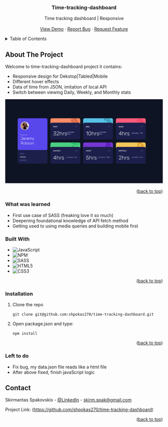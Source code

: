 <!-- PROJECT LOGO -->

<h3 align="center">Time-tracking-dashboard</h3>

  <p align="center">
    Time tracking dashboard | Responsive
    <br />
    <br />
    <a href="https://incandescent-truffle-2444d9.netlify.app/">View Demo</a>
    ·
    <a href="https://github.com/shpokas270/time-tracking-dashboard/issues">Report Bug</a>
    ·
    <a href="https://github.com/shpokas270/time-tracking-dashboard/pulls">Request Feature</a>
  </p>
</div>

<!-- TABLE OF CONTENTS -->
<details>
  <summary>Table of Contents</summary>
  <ol>
    <li>
      <a href="#about-the-project">About The Project</a>
      <ul>
        <li><a href="#built-with">Built With</a></li>
      </ul>
    </li>
    <li>
      <a href="#what-was-learned">What was learned</a>
    </li>
    <li>
      <a href="#installation">Installation</a>
    </li>
    </li>
    <li><a href="#contact">Contact</a></li>
    <li>
      <a href="#left-to-do">Left to do</a>
    </li>
  </ol>
</details>

<!-- ABOUT THE PROJECT -->

## About The Project

Welcome to time-tracking-dashboard project it contains:

- Responsive design for Dekstop|Tabled|Mobile
- Different hover effects
- Data of time from JSON, imitation of local API
- Switch between viewing Daily, Weekly, and Monthly stats

<img src="./src/images/dekstop-screenshot.png" width="800px">

<p align="right">(<a href="#readme-top">back to top</a>)</p>

### What was learned

- First use case of SASS (freaking love it so much)
- Deepening foundational knowledge of API fetch method
- Getting used to using media queries and building mobile first

### Built With

- ![JavaScript][JavaScript]
- ![NPM][NPM]
- ![SASS][SASS]
- ![HTML5][HTML5]
- ![CSS3][CSS3]

<p align="right">(<a href="#readme-top">back to top</a>)</p>

<!-- GETTING STARTED -->

### Installation

1. Clone the repo
   ```shh
   git clone git@github.com:shpokas270/time-tracking-dashboard.git
   ```
2. Open package.json and type:

   ```
   npm install
   ```

<p align="right">(<a href="#readme-top">back to top</a>)</p>

<!-- LEFT TO DO -->

### Left to do

<ul>
<li>Fix bug, my data.json file reads like a html file</li>
<li>After above fixed, finish javaScript logic</li>
</ul>

<!-- CONTACT -->

## Contact

Skirmantas Spakovskis - [@LinkedIn](https://www.linkedin.com/in/skirmantasspakovskis/) - skirm.spak@gmail.com

Project Link: (https://github.com/shpokas270/time-tracking-dashboard)

<p align="right">(<a href="#readme-top">back to top</a>)</p>

<!-- MARKDOWN LINKS & IMAGES -->
<!-- https://www.markdownguide.org/basic-syntax/#reference-style-links. -->

[NPM]: https://img.shields.io/badge/NPM-%23000000.svg?style=for-the-badge&logo=npm&logoColor=white
[Webpack]: https://img.shields.io/badge/webpack-%238DD6F9.svg?style=for-the-badge&logo=webpack&logoColor=black
[Vite]: https://img.shields.io/badge/Vite-B73BFE?style=for-the-badge&logo=vite&logoColor=FFD62E
[JavaScript]: https://img.shields.io/badge/javascript-%23323330.svg?style=for-the-badge&logo=javascript&logoColor=%23F7DF1E
[HTML5]: https://img.shields.io/badge/html5-%23E34F26.svg?style=for-the-badge&logo=html5&logoColor=white
[CSS3]: https://img.shields.io/badge/css3-%231572B6.svg?style=for-the-badge&logo=css3&logoColor=white
[SASS]: https://img.shields.io/badge/SASS-%23CC6699.svg?style=for-the-badge&logo=sass&logoColor=white
[product-screenshot]: public/images/prev.png

